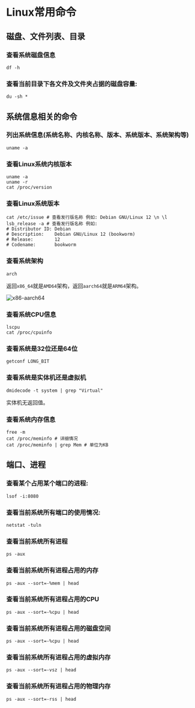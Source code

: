 # Linux常用命令

## 磁盘、文件列表、目录


### 查看系统磁盘信息

```shell
df -h
```


### 查看当前目录下各文件及文件夹占据的磁盘容量:

```shell
du -sh *
```

## 系统信息相关的命令

### 列出系统信息(系统名称、内核名称、版本、系统版本、系统架构等)

```shell
uname -a
```

### 查看Linux系统内核版本

```shell
uname -a
uname -r
cat /proc/version
```

### 查看Linux系统版本

```shell
cat /etc/issue # 查看发行版名称 例如: Debian GNU/Linux 12 \n \l
lsb_release -a # 查看发行版名称 例如:
# Distributor ID: Debian
# Description:    Debian GNU/Linux 12 (bookworm)
# Release:        12
# Codename:       bookworm
```

### 查看系统架构

```shell
arch
```

返回`x86_64`就是`AMD64`架构，返回`aarch64`就是`ARM64`架构。

![x86-aarch64](https://mr-dang.github.io/studynotes/images/x86-aarch64.png)

### 查看系统CPU信息

```shell
lscpu
cat /proc/cpuinfo
```

### 查看系统是32位还是64位

```shell
getconf LONG_BIT
```

### 查看系统是实体机还是虚拟机

```shell
dmidecode -t system | grep "Virtual"
```

实体机无返回值。

### 查看系统内存信息

```shell
free -m
cat /proc/meminfo # 详细情况
cat /proc/meminfo | grep Mem # 单位为KB
```

## 端口、进程

### 查看某个占用某个端口的进程:

```shell
lsof -i:8080
```

### 查看当前系统所有端口的使用情况:

```shell
netstat -tuln
```
### 查看当前系统所有进程

```shell
ps -aux
```
### 查看当前系统所有进程占用的内存

```shell
ps -aux --sort=-%mem | head
```
### 查看当前系统所有进程占用的CPU

```shell
ps -aux --sort=-%cpu | head
```
### 查看当前系统所有进程占用的磁盘空间

```shell
ps -aux --sort=-%cpu | head
```
### 查看当前系统所有进程占用的虚拟内存

```shell
ps -aux --sort=-vsz | head
```
### 查看当前系统所有进程占用的物理内存

```shell
ps -aux --sort=-rss | head
```
